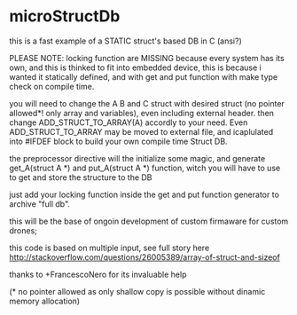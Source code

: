 microStructDb
=============

this is a fast example of a STATIC struct's based DB in C (ansi?)

PLEASE NOTE:
locking function are MISSING because every system has its own, and this is thinked to fit into embedded device, this is because i wanted it statically defined, and with get and put function with make type check on compile time.

you will need to change the A B and C struct with desired struct (no pointer allowed*! only array and variables), even including external header.
then change ADD_STRUCT_TO_ARRAY(A) accordly to your need.
Even ADD_STRUCT_TO_ARRAY may be moved to external file, and icaplulated into #IFDEF block to build your own compile time Struct DB.

the preprocessor directive will the initialize some magic, and generate get_A(struct A *) and put_A(struct A *) function, witch you will have to use to get and store the structure to the DB

just add your locking function inside the get and put function generator to archive "full db".

this will be the base of ongoin development of custom firmaware for custom drones;

this code is based on multiple input, see full story here http://stackoverflow.com/questions/26005389/array-of-struct-and-sizeof

thanks to +FrancescoNero for its invaluable help

(* no pointer allowed as only shallow copy is possible without dinamic memory allocation)
